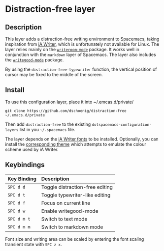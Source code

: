 # Distraction-free layer

## Description

This layer adds a distraction-free writing environment to Spacemacs, taking inspiration from [iA Writer](https://ia.net/writer), which is unfortunately not available for Linux. The layer relies mainly on the [`writeroom-mode`](https://github.com/joostkremers/writeroom-mode) package. It works well in conjunction with the `markdown` layer of Spacemacs. The layer also includes the [`writegood-mode`](https://github.com/bnbeckwith/writegood-mode) package.

By using the `distraction-free-typewriter` function, the vertical position of cursor may be fixed to the middle of the screen.


## Install

To use this configuration layer, place it into ~/.emcas.d/private/ 

    git clone https://github.com/dschoenig/distraction-free ~/.emacs.d/private

Then add `distraction-free` to the existing `dotspacemacs-configuration-layers` list in you `~/.spacemacs` file.

The layer depends on the [iA Writer fonts](https://github.com/iaolo/iA-Fonts) to be installed. Optionally, you can install the [corresponding theme](https://github.com/dschoenig/distraction-free-theme) which attempts to emulate the colour scheme used by iA Writer.


## Keybindings

| Key Binding | Description                     |
| :--         | :--                             |
| `SPC d d`   | Toggle distraction-free editing |
| `SPC d t`   | Toggle typewriter-like editing  |
| `SPC d f`   | Focus on current line           |
| `SPC d w`   | Enable writegood-mode           |
| `SPC d m t` | Switch to text mode             |
| `SPC d m m` | Switch to markdown mode         |

Font size and writing area can be scaled by entering the font scaling transient state with `SPC z x`.
